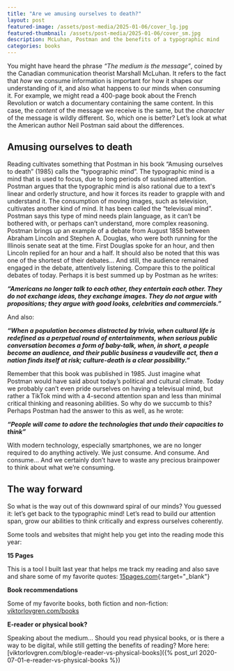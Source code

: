 ```yaml
---
title: "Are we amusing ourselves to death?"
layout: post
featured-image: /assets/post-media/2025-01-06/cover_lg.jpg
featured-thumbnail: /assets/post-media/2025-01-06/cover_sm.jpg
description: McLuhan, Postman and the benefits of a typographic mind
categories: books
---
```


You might have heard the phrase _“The medium is the message”_, coined by the Canadian communication theorist Marshall McLuhan. It refers to the fact that _how_ we consume information is important for how it shapes our understanding of it, and also what happens to our minds when consuming it. For example, we might read a 400-page book about the French Revolution or watch a documentary containing the same content. In this case, the _content_ of the message we receive is the same, but the _character_ of the message is wildly different. So, which one is better? Let’s look at what the American author Neil Postman said about the differences.

## Amusing ourselves to death

Reading cultivates something that Postman in his book “Amusing ourselves to death” (1985) calls the “typographic mind”. The typographic mind is a mind that is used to focus, due to long periods of sustained attention. Postman argues that the typographic mind is also rational due to a text's linear and orderly structure, and how it forces its reader to grapple with and understand it. The consumption of moving images, such as television, cultivates another kind of mind. It has been called the “televisual mind”. Postman says this type of mind needs plain language, as it can’t be bothered with, or perhaps can’t understand, more complex reasoning. Postman brings up an example of a debate from August 1858 between Abraham Lincoln and Stephen A. Douglas, who were both running for the Illinois senate seat at the time. First Douglas spoke for an hour, and then Lincoln replied for an hour and a half. It should also be noted that this was one of the shortest of their debates… And still, the audience remained engaged in the debate, attentively listening. Compare this to the political debates of today. Perhaps it is best summed up by Postman as he writes:

_**“Americans no longer talk to each other, they entertain each other. They do not exchange ideas, they exchange images. They do not argue with propositions; they argue with good looks, celebrities and commercials.”**_

And also:

_**“When a population becomes distracted by trivia, when cultural life is redefined as a perpetual round of entertainments, when serious public conversation becomes a form of baby-talk, when, in short, a people become an audience, and their public business a vaudeville act, then a nation finds itself at risk; culture-death is a clear possibility.”**_

Remember that this book was published in 1985. Just imagine what Postman would have said about today’s political and cultural climate. Today we probably can’t even pride ourselves on having a televisual mind, but rather a TikTok mind with a 4-second attention span and less than minimal critical thinking and reasoning abilities. So why do we succumb to this? Perhaps Postman had the answer to this as well, as he wrote:

_**“People will come to adore the technologies that undo their capacities to think”**_

With modern technology, especially smartphones, we are no longer required to do anything actively. We just consume. And consume. And consume… And we certainly don’t have to waste any precious brainpower to think about what we’re consuming.

## The way forward

So what is the way out of this downward spiral of our minds? You guessed it: let’s get back to the typographic mind! Let’s read to build our attention span, grow our abilities to think critically and express ourselves coherently.

Some tools and websites that might help you get into the reading mode this year:

**15 Pages**

This is a tool I built last year that helps me track my reading and also save and share some of my favorite quotes:
[15pages.com](https://www.15pages.com/){:target="\_blank"}

**Book recommendations**

Some of my favorite books, both fiction and non-fiction:
[viktorlovgren.com/books](/books)

**E-reader or physical book?**

Speaking about the medium... Should you read physical books, or is there a way to be digital, while still getting the benefits of reading? More here: [viktorlovgren.com/blog/e-reader-vs-physical-books]({% post_url 2020-07-01-e-reader-vs-physical-books %})
